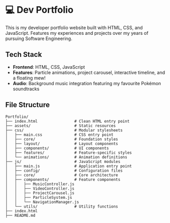 # 💻 Dev Portfolio

This is my developer portfolio website built with HTML, CSS, and JavaScript. Features my experiences and projects over my years of pursuing Software Engineering.

## Tech Stack
- **Frontend**: HTML, CSS, JavaScript
- **Features**: Particle animations, project carousel, interactive timeline, and a floating mew!
- **Audio**: Background music integration featuring my favourite Pokémon soundtracks

## File Structure


```
Portfolio/
├── index.html                # Clean HTML entry point
├── assets/                   # Static resources
├── css/                      # Modular stylesheets
│   ├── main.css              # CSS entry point
│   ├── core/                 # Foundation styles
│   ├── layout/               # Layout components
│   ├── components/           # UI components
│   ├── features/             # Feature-specific styles
│   └── animations/           # Animation definitions
├── js/                       # JavaScript modules
│   ├── main.js               # Application entry point
│   ├── config/               # Configuration files
│   ├── core/                 # Core architecture
│   ├── components/           # Feature components
│   │   ├── MusicController.js
│   │   ├── VideoController.js
│   │   ├── ProjectCarousel.js
│   │   ├── ParticleSystem.js
│   │   └── NavigationManager.js
│   └── utils/                # Utility functions
├── index.html
├── README.md
```
